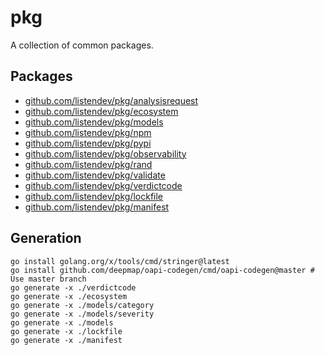 # pkg

A collection of common packages.

## Packages

- [github.com/listendev/pkg/analysisrequest](/analysisrequest)
- [github.com/listendev/pkg/ecosystem](/ecosystem)
- [github.com/listendev/pkg/models](/models)
- [github.com/listendev/pkg/npm](/npm)
- [github.com/listendev/pkg/pypi](/pypi)
- [github.com/listendev/pkg/observability](/observability)
- [github.com/listendev/pkg/rand](/rand)
- [github.com/listendev/pkg/validate](/validate)
- [github.com/listendev/pkg/verdictcode](/verdictcode)
- [github.com/listendev/pkg/lockfile](/lockfile)
- [github.com/listendev/pkg/manifest](/manifest)

## Generation

```
go install golang.org/x/tools/cmd/stringer@latest
go install github.com/deepmap/oapi-codegen/cmd/oapi-codegen@master # Use master branch
go generate -x ./verdictcode
go generate -x ./ecosystem
go generate -x ./models/category
go generate -x ./models/severity
go generate -x ./models
go generate -x ./lockfile
go generate -x ./manifest
```
